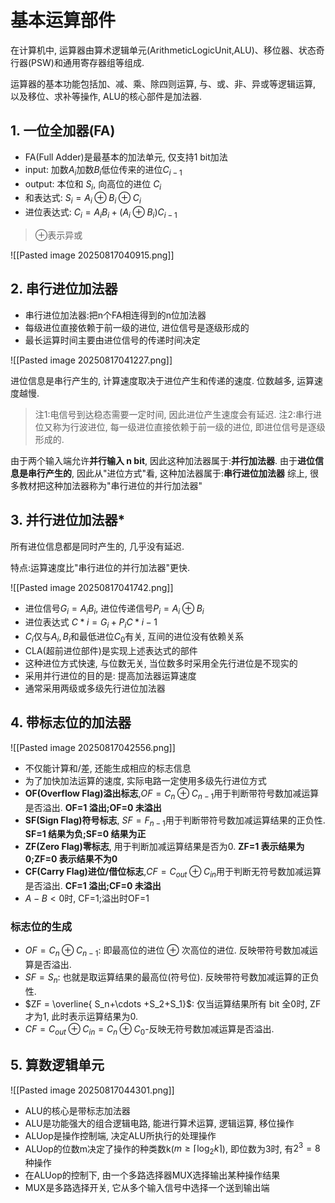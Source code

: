 # 基本运算部件

在计算机中, 运算器由算术逻辑单元(ArithmeticLogicUnit,ALU)、移位器、状态奇行器(PSW)和通用寄存器组等组成.

运算器的基本功能包括加、减、乘、除四则运算, 与、或、非、异或等逻辑运算, 以及移位、求补等操作, ALU的核心部件是加法器.

## 1. 一位全加器(FA)

- FA(Full Adder)是最基本的加法单元, 仅支持1 bit加法
- input: 加数$A_i$加数$B_i$低位传来的进位$C_{i-1}$
- output: 本位和 $S_i$, 向高位的进位 $C_i$
- 和表达式: $S_i = A_i \oplus B_i \oplus C_i$
- 进位表达式: $C_i = A_i B_i + (A_i \oplus B_i)C_{i-1}$

> $\oplus$表示异或

![[Pasted image 20250817040915.png]]

## 2. 串行进位加法器

- 串行进位加法器:把n个FA相连得到的n位加法器
- 每级进位直接依赖于前一级的进位, 进位信号是逐级形成的
- 最⻓运算时间主要由进位信号的传递时间决定

![[Pasted image 20250817041227.png]]

进位信息是串行产生的, 计算速度取决于进位产生和传递的速度. 位数越多, 运算速度越慢.

> 注1:电信号到达稳态需要一定时间, 因此进位产生速度会有延迟.
> 注2:串行进位又称为行波进位, 每一级进位直接依赖于前一级的进位, 即进位信号是逐级形成的.

由于两个输入端允许**并行输入 n bit**, 因此这种加法器属于:**并行加法器**.
由于**进位信息是串行产生的**, 因此从"进位方式"看, 这种加法器属于:**串行进位加法器**
综上, 很多教材把这种加法器称为"串行进位的并行加法器"

## 3. 并行进位加法器\*

所有进位信息都是同时产生的, 几乎没有延迟.

特点:运算速度比"串行进位的并行加法器"更快.

![[Pasted image 20250817041742.png]]

- 进位信号$G_i = A_i B_i$, 进位传递信号$P_i = A_i \oplus B_i$
- 进位表达式 $C*i =G_i + P_i C*{i-1}$
- $C_i$仅与$A_i, B_i$和最低进位$C_0$有关, 互间的进位没有依赖关系
- CLA(超前进位部件)是实现上述表达式的部件
- 这种进位方式快速, 与位数无关, 当位数多时采用全先行进位是不现实的
- 采用并行进位的目的是: 提高加法器运算速度
- 通常采用两级或多级先行进位加法器

## 4. 带标志位的加法器

![[Pasted image 20250817042556.png]]

- 不仅能计算和/差, 还能生成相应的标志信息
- 为了加快加法运算的速度, 实际电路一定使用多级先行进位方式
- **OF(Overflow Flag)溢出标志**,$OF= C_n \oplus C_{n-1}$用于判断带符号数加减运算是否溢出. **OF=1 溢出;OF=0 未溢出**
- **SF(Sign Flag)符号标志**, $SF=F_{n-1}$用于判断带符号数加减运算结果的正负性. **SF=1 结果为负;SF=0 结果为正**
- **ZF(Zero Flag)零标志**, 用于判断加减运算结果是否为0. **ZF=1 表示结果为0;ZF=0 表示结果不为0**
- **CF(Carry Flag)进位/借位标志**,$CF=C_{out}\oplus C_{in}$用于判断无符号数加减运算是否溢出. **CF=1 溢出;CF=0 未溢出**
- $A-B<0$时, CF=1;溢出时OF=1

### 标志位的生成

- $OF = C_n \oplus C_{n-1}$: 即最高位的进位 $\oplus$ 次高位的进位. 反映带符号数加减运算是否溢出.
- $SF = S_n$: 也就是取运算结果的最高位(符号位). 反映带符号数加减运算的正负性.
- $ZF = \overline{ S_n+\cdots +S_2+S_1}$: 仅当运算结果所有 bit 全0时, ZF才为1, 此时表示运算结果为0.
- $CF = C_{out} \oplus C_{in} = C_n \oplus C_0$-反映无符号数加减运算是否溢出.

## 5. 算数逻辑单元

![[Pasted image 20250817044301.png]]

- ALU的核心是带标志加法器
- ALU是功能强大的组合逻辑电路, 能进行算术运算, 逻辑运算, 移位操作
- ALUop是操作控制端, 决定ALU所执行的处理操作
- ALUop的位数m决定了操作的种类数k($m \geqslant \lceil \log_2 k \rceil$), 即位数为3时, 有$2^3 =8$种操作
- 在ALUop的控制下, 由一个多路选择器MUX选择输出某种操作结果
- MUX是多路选择开关, 它从多个输入信号中选择一个送到输出端
